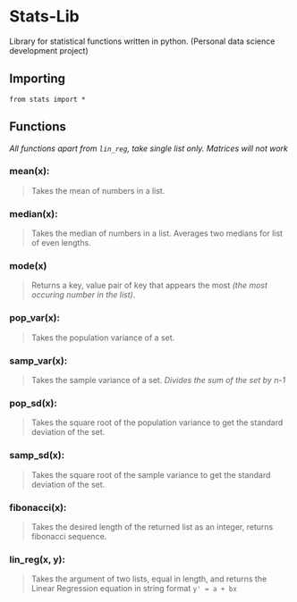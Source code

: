 # Stats-Lib
Library for statistical functions written in python. (Personal data science development project)

## Importing
```python:
from stats import *
```

## Functions
*All functions apart from ```lin_reg```, take single list only. Matrices will not work*

### mean(x):
>Takes the mean of numbers in a list.

### median(x):
>Takes the median of numbers in a list. Averages two medians for list of even lengths.

### mode(x)
>Returns a key, value pair of key that appears the most *(the most occuring number in the list)*.

### pop_var(x):
>Takes the population variance of a set.

### samp_var(x):
>Takes the sample variance of a set. *Divides the sum of the set by n-1*

### pop_sd(x):
>Takes the square root of the population variance to get the standard deviation of the set.

### samp_sd(x):
>Takes the square root of the sample variance to get the standard deviation of the set.

### fibonacci(x):
>Takes the desired length of the returned list as an integer, returns fibonacci sequence.

### lin_reg(x, y):
>Takes the argument of two lists, equal in length, and returns the Linear Regression equation in string format
```y' = a + bx```
